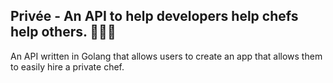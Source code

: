## Privée - An API to help developers help chefs help others. 🍝👨‍🍳

An API written in Golang that allows users to create an app that allows them to easily hire a private chef.
